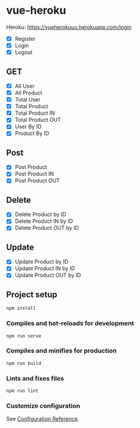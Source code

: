 # vue-heroku

Heroku: https://vueherokuuu.herokuapp.com/login

-   [x] Register
-   [x] Login
-   [x] Logout

## GET

-   [x] All User
-   [x] All Product
-   [x] Total User
-   [x] Total Product
-   [x] Total Product IN
-   [x] Total Product OUT
-   [x] User By ID
-   [x] Product By ID

## Post

-   [x] Post Product
-   [x] Post Product IN
-   [x] Post Product OUT

## Delete

-   [x] Delete Product by ID
-   [x] Delete Product IN by ID
-   [x] Delete Product OUT by ID

## Update

-   [x] Update Product by ID
-   [x] Update Product IN by ID
-   [x] Update Product OUT by ID

## Project setup

```
npm install
```

### Compiles and hot-reloads for development

```
npm run serve
```

### Compiles and minifies for production

```
npm run build
```

### Lints and fixes files

```
npm run lint
```

### Customize configuration

See [Configuration Reference](https://cli.vuejs.org/config/).
